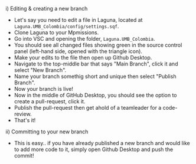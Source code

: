 i) Editing & creating a new branch
* Let's say you need to edit a file in Laguna, located at `Laguna.UMB_Colombia/config/settings.sqf`.
* Clone Laguna to your Mpmissions.
* Go into VSC and opening the folder, `Laguna.UMB_Colombia`.
* You should see all changed files showing green in the source control panel (left-hand side, opened with the triangle icon).
* Make your edits to the file then open up Github Desktop.
* Navigate to the top-middle bar that says "Main Branch", click it and select "New Branch".
* Name your branch somethig short and unique then select "Publish Branch".
* Now your branch is live!
* Now in the middle of GitHub Desktop, you should see the option to create a pull-request, click it.
* Publish the pull-request then get ahold of a teamleader for a code-review.
* That's it!

ii) Committing to your new branch
* This is easy.. if you have already published a new branch and would like to add more code to it, simply open Github Desktop and push the commit!
